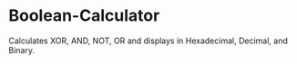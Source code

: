 Boolean-Calculator
==================

Calculates XOR, AND, NOT, OR and displays in Hexadecimal, Decimal, and Binary.
